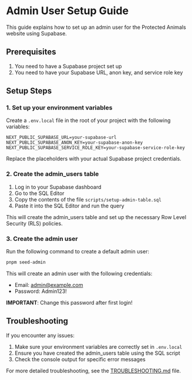 # Admin User Setup Guide

This guide explains how to set up an admin user for the Protected Animals website using Supabase.

## Prerequisites

1. You need to have a Supabase project set up
2. You need to have your Supabase URL, anon key, and service role key

## Setup Steps

### 1. Set up your environment variables

Create a `.env.local` file in the root of your project with the following variables:

```
NEXT_PUBLIC_SUPABASE_URL=your-supabase-url
NEXT_PUBLIC_SUPABASE_ANON_KEY=your-supabase-anon-key
NEXT_PUBLIC_SUPABASE_SERVICE_ROLE_KEY=your-supabase-service-role-key
```

Replace the placeholders with your actual Supabase project credentials.

### 2. Create the admin_users table

1. Log in to your Supabase dashboard
2. Go to the SQL Editor
3. Copy the contents of the file `scripts/setup-admin-table.sql`
4. Paste it into the SQL Editor and run the query

This will create the admin_users table and set up the necessary Row Level Security (RLS) policies.

### 3. Create the admin user

Run the following command to create a default admin user:

```bash
pnpm seed-admin
```

This will create an admin user with the following credentials:
- Email: admin@example.com
- Password: Admin123!

**IMPORTANT**: Change this password after first login!

## Troubleshooting

If you encounter any issues:

1. Make sure your environment variables are correctly set in `.env.local`
2. Ensure you have created the admin_users table using the SQL script
3. Check the console output for specific error messages

For more detailed troubleshooting, see the [TROUBLESHOOTING.md](./TROUBLESHOOTING.md) file.
